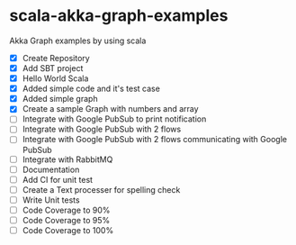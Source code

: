# scala-akka-graph-examples
Akka Graph examples by using scala

- [x] Create Repository
- [x] Add SBT project
- [x] Hello World Scala
- [x] Added simple code and it's test case
- [x] Added simple graph
- [x] Create a sample Graph with numbers and array
- [ ] Integrate with Google PubSub to print notification
- [ ] Integrate with Google PubSub with 2 flows
- [ ] Integrate with Google PubSub with 2 flows communicating with Google PubSub
- [ ] Integrate with RabbitMQ
- [ ] Documentation
- [ ] Add CI for unit test
- [ ] Create a Text processer for spelling check
- [ ] Write Unit tests
- [ ] Code Coverage to 90%
- [ ] Code Coverage to 95%
- [ ] Code Coverage to 100%
